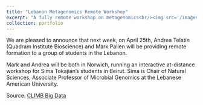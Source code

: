 ```yaml
---
title: "Lebanon Metagenomics Remote Workshop"
excerpt: "A fully remote workshop on metagenomics<br/><img src='/images/climb-remote-lebanon-2018.jpg'>"
collection: portfolio
---
```


We are pleased to announce that next week, on April 25th, Andrea Telatin (Quadram Institute Bioscience) and Mark Pallen will be providing remote formation to a group of students in the Lebanon.

Mark and Andrea will be both in Norwich, running an interactive at-distance workshop for Sima Tokajian’s students in Beirut. Sima is Chair of Natural Sciences, Associate Professor of Microbial Genomics at the Lebanese American University.

Source: [CLIMB Big Data](https://www.climb.ac.uk/online-bioinformatics-tutorial-for-students-in-lebanon/)
